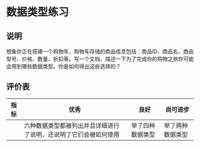 # 数据类型练习

## 说明

想象你正在搭建一个购物车，购物车存储的商品信息包括：商品ID、商品名、商品型号、价格、数量、折扣等。写一个文档，描述一下为了完成你的购物之旅你可能会用到哪些数据类型。你是如何得出这些选择的？

## 评价表

| 指标 | 优秀 | 良好 | 尚可进步 |
| --- | --- | --- | --- |
| | 六种数据类型都被列出并且详细进行了说明，还说明了它们会被如何使用 | 举了四种数据类型 | 举了两种数据类型 |
